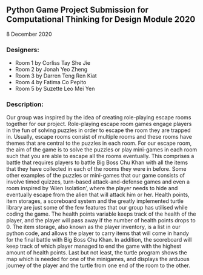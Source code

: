 ## Python Game Project Submission for Computational Thinking for Design Module 2020
8 December 2020 

### Designers: 
* Room 1 by Corliss Tay She Jie 
* Room 2 by Jonah Yeo Zheng 
* Room 3 by Darren Teng Ren Kiat 
* Room 4 by Fatima Co Pepito 
* Room 5 by Suzette Leo Mei Yen

### Description:
Our group was inspired by the idea of creating role-playing escape rooms together for our project. Role-playing escape room games engage players in the fun of solving puzzles in order to escape the room they are trapped in. Usually, escape rooms consist of multiple rooms and these rooms have themes that are central to the puzzles in each room. 
For our escape room, the aim of the game is to solve the puzzles or play mini-games in each room such that you are able to escape all the rooms eventually. This comprises a battle that requires players to battle Big Boss Chu Khan with all the items that they have collected in each of the rooms they were in before. Some other examples of the puzzles or mini-games that our game consists of involve timed quizzes, turn-based attack-and-defense games and even a room inspired by ‘Alien Isolation’, where the player needs to hide and eventually escape from the alien that will attack him or her. Health points, item storages, a scoreboard system and the greatly implemented turtle library are just some of the few features that our group has utilised while coding the game. The health points variable keeps track of the health of the player, and the player will pass away if the number of health points drops to 0. The item storage, also known as the player inventory, is a list in our python code, and allows the player to carry items that will come in handy for the final battle with Big Boss Chu Khan. In addition, the scoreboard will keep track of which player managed to end the game with the highest amount of health points. Last but not least, the turtle program shows the map which is needed for one of the minigames, and displays the arduous journey of the player and the turtle from one end of the room to the other.


